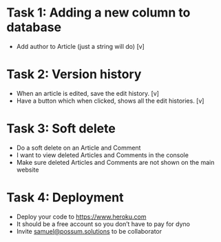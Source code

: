 # Task 1: Adding a new column to database
* Add author to Article (just a string will do) [v]

# Task 2: Version history
* When an article is edited, save the edit history. [v]
* Have a button which when clicked, shows all the edit histories. [v]

# Task 3: Soft delete
* Do a soft delete on an Article and Comment
* I want to view deleted Articles and Comments in the console
* Make sure deleted Articles and Comments are not shown on the main website

# Task 4: Deployment
* Deploy your code to https://www.heroku.com
* It should be a free account so you don’t have to pay for dyno
* Invite samuel@possum.solutions to be collaborator
